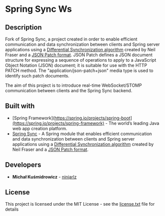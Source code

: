 # Spring Sync Ws

## Description

Fork of Spring Sync, a project created in order to enable efficient communication and data synchronization between clients and Spring server applications using a [Differential Synchronization algorithm](http://neil.fraser.name/writing/sync/eng047-fraser.pdf) created by Neil Fraser and a [JSON Patch format](https://www.rfc-editor.org/info/rfc6902). JSON Patch defines a JSON document structure for expressing a sequence of operations to apply to a JavaScript Object Notation (JSON) document; it is suitable for use with the HTTP PATCH method. The "application/json-patch+json" media type is used to identify such patch documents.

The aim of this project is to introduce real-time WebSocket/STOMP communication between clients and the Spring Sync backend.

## Built with
* [Spring Framework](https://spring.io/projects/spring-boot](https://spring.io/projects/spring-framework) - The world’s leading Java web app creation platform.
* [Spring Sync](https://spring.io/blog/2014/10/22/introducing-spring-sync) - A Spring module that enables efficient communication and data synchronization between clients and Spring server applications using a [Differential Synchronization algorithm](http://neil.fraser.name/writing/sync/eng047-fraser.pdf) created by Neil Fraser and a [JSON Patch format](https://www.rfc-editor.org/info/rfc6902).

## Developers
* **Michał Kuśmidrowicz** - [ninjarlz](https://github.com/ninjarlz)

## License
This project is licensed under the MIT License - see the [license.txt](license.txt) file for details
